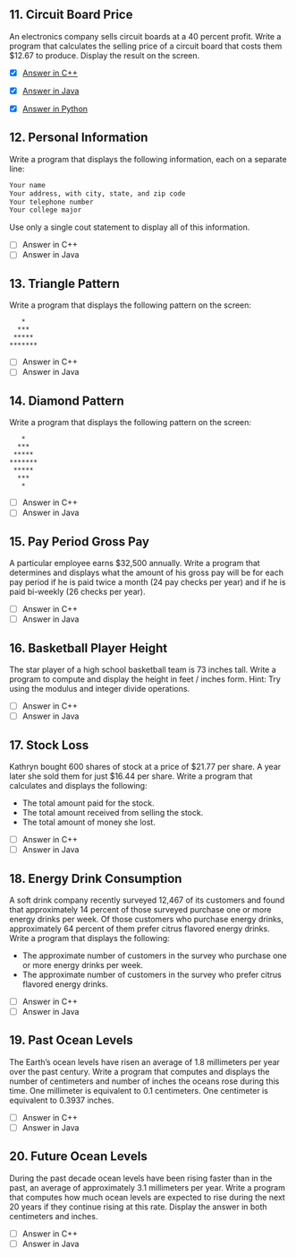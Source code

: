 <h2 id="11"> 11. Circuit Board Price </h2>

An electronics company sells circuit boards at a 40 percent profit. Write a program that calculates the selling price of a circuit board that costs them $12.67 to produce. Display the result on the screen.

- [x] [Answer in C++](https://github.com/MDCblue/cpp/blob/master/11-20/CircuitBoardPrice.cpp)
- [x] [Answer in Java](https://github.com/MDCblue/java/blob/master/11-20/CircuitBoardPrice.java)
- [x] [Answer in Python](https://github.com/MDCblue/python/blob/master/11-20/CircuitBoardPrice.py)


<h2 id="12">12. Personal Information</h2>

Write a program that displays the following information, each on a separate line:

```markdown
Your name
Your address, with city, state, and zip code
Your telephone number
Your college major
```

Use only a single cout statement to display all of this information.

- [ ] Answer in C++
- [ ] Answer in Java

<h2 id="13">13. Triangle Pattern</h2>

Write a program that displays the following pattern on the screen:

```
   *
  ***
 *****
*******
```
 
- [ ] Answer in C++
- [ ] Answer in Java

<h2 id="14">14. Diamond Pattern</h2>

Write a program that displays the following pattern on the screen:

```
   *
  ***
 *****
*******
 *****
  ***
   *
```

- [ ] Answer in C++
- [ ] Answer in Java

<h2 id="15">15. Pay Period Gross Pay</h2>

A particular employee earns $32,500 annually. Write a program that determines and displays what the amount of his gross pay will be for each pay period if he is paid twice a month (24 pay checks per year) and if he is paid bi-weekly (26 checks per year).

 
- [ ] Answer in C++
- [ ] Answer in Java

<h2 id="16">16. Basketball Player Height</h2>

The star player of a high school basketball team is 73 inches tall. Write a program to compute and display the height in feet / inches form. Hint: Try using the modulus and integer divide operations.

 
- [ ] Answer in C++
- [ ] Answer in Java

<h2 id="17">17. Stock Loss</h2>

Kathryn bought 600 shares of stock at a price of $21.77 per share. A year later she sold them for just $16.44 per share. Write a program that calculates and displays the following:

- The total amount paid for the stock.
- The total amount received from selling the stock.
- The total amount of money she lost.

 
- [ ] Answer in C++
- [ ] Answer in Java

<h2 id="18">18. Energy Drink Consumption</h2>

A soft drink company recently surveyed 12,467 of its customers and found that approximately 14 percent of those surveyed purchase one or more energy drinks per week. Of those customers who purchase energy drinks, approximately 64 percent of them prefer citrus flavored energy drinks. Write a program that displays the following:

- The approximate number of customers in the survey who purchase one or more energy drinks per week.
- The approximate number of customers in the survey who prefer citrus flavored energy drinks.
 
- [ ] Answer in C++
- [ ] Answer in Java

<h2 id="19">19. Past Ocean Levels</h2>

The Earth’s ocean levels have risen an average of 1.8 millimeters per year over the past century. Write a program that computes and displays the number of centimeters and number of inches the oceans rose during this time. One millimeter is equivalent to 0.1 centimeters. One centimeter is equivalent to 0.3937 inches.
 
- [ ] Answer in C++
- [ ] Answer in Java

<h2 id="20">20. Future Ocean Levels</h2>

During the past decade ocean levels have been rising faster than in the past, an average of approximately 3.1 millimeters per year. Write a program that computes how much ocean levels are expected to rise during the next 20 years if they continue rising at this rate. Display the answer in both centimeters and inches.

 
- [ ] Answer in C++
- [ ] Answer in Java
